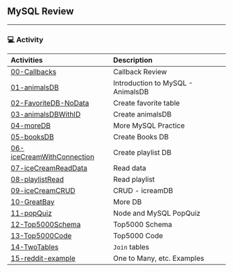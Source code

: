 ## MySQL Review


-----
### :computer: Activity

|  Activities |  Description |
|:--	|:-- |
|[00-Callbacks](00-Callbacks)| Callback Review |
|[01-animalsDB](01-animalsDB)| Introduction to MySQL - AnimalsDB |
|[02-FavoriteDB-NoData](02-FavoriteDB-NoData)| Create favorite table |
|[03-animalsDBWithID](03-animalsDBWithID)| Create animalsDB |
|[04-moreDB](04-moreDB)| More MySQL Practice |
|[05-booksDB](05-booksDB)| Create Books DB |
|[06-iceCreamWithConnection](06-iceCreamWithConnection)| Create playlist DB |
|[07-iceCreamReadData](07-iceCreamReadData)| Read data |
|[08-playlistRead](08-playlistRead)| Read playlist |
|[09-iceCreamCRUD](09-iceCreamCRUD)| CRUD - icreamDB |
|[10-GreatBay](10-GreatBay)| More DB |
|[11-popQuiz](11-popQuiz)| Node and MySQL PopQuiz |
|[12-Top5000Schema](12-Top5000Schema)| Top5000 Schema |
|[13-Top5000Code](13-Top5000Code)| Top5000 Code |
|[14-TwoTables](14-TwoTables)| `Join` tables |
|[15-reddit-example](15-reddit-example)| One to Many, etc. Examples |
